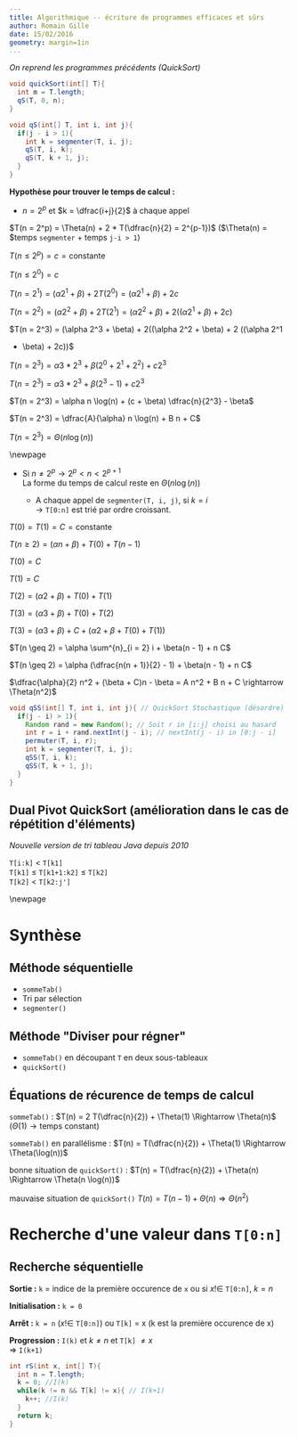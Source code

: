 ```yaml
---
title: Algorithmique -- écriture de programmes efficaces et sûrs
author: Romain Gille
date: 15/02/2016
geometry: margin=1in
...
```


*On reprend les programmes précédents (QuickSort)*

```java
void quickSort(int[] T){
  int m = T.length;
  qS(T, 0, n);
}

void qS(int[] T, int i, int j){
  if(j - i > 1){
    int k = segmenter(T, i, j);
    qS(T, i, k);
    qS(T, k + 1, j);
  }
}
```

**Hypothèse pour trouver le temps de calcul :**

* $n =  2^p$ et $k = \dfrac{i+j}{2}$ à chaque appel

$T(n = 2^p) = \Theta(n) + 2 * T(\dfrac{n}{2} = 2^{p-1})$ ($\Theta(n) =
$temps `segmenter` + temps `j-i > 1`)

$T(n \leq 2^p) = c = \text{constante}$

$T(n \leq 2^0) = c$  

$T(n = 2^1) = (\alpha 2^1 + \beta) + 2 T(2^0) = (\alpha 2^1 + \beta) + 2c$  

$T(n = 2^2) = (\alpha 2^2 + \beta) + 2 T(2^1) = (\alpha 2^2 + \beta) +
  2((\alpha 2^1 + \beta) + 2c)$  

$T(n = 2^3) = (\alpha 2^3 + \beta) + 2((\alpha 2^2 + \beta) + 2 ((\alpha 2^1
  + \beta) + 2c))$  

$T(n = 2^3) = \alpha 3 * 2^3 + \beta (2^0 + 2^1 + 2^2) + c 2^3$  

$T(n = 2^3) = \alpha 3 * 2^3 + \beta(2^3 - 1) + c 2^3$  

$T(n = 2^3) = \alpha n \log(n) + (c + \beta) \dfrac{n}{2^3} - \beta$  

$T(n = 2^3) = \dfrac{A}{\alpha} n \log(n) + B n + C$  

$T(n = 2^3) = \Theta(n \log(n))$

\newpage

* Si $n \neq 2^p \rightarrow 2^p < n < 2^{p+1}$  
  La forme du temps de calcul reste en $\Theta(n\log(n))$

    * A chaque appel de `segmenter(T, i, j)`, si $k = i$  
      $\rightarrow$ `T[0:n]` est trié par ordre croissant.

$T(0) = T(1) = C = \text{constante}$  

$T(n \geq 2) = (\alpha n + \beta) + T(0) + T(n-1)$  

$T(0) = C$  

$T(1) = C$  

$T(2) = (\alpha 2 + \beta) + T(0) + T(1)$  

$T(3) = (\alpha 3 + \beta) + T(0) + T(2)$  

$T(3) = (\alpha 3 + \beta) + C + (\alpha 2 + \beta + T(0) + T(1))$  

$T(n \geq 2) = \alpha \sum^{n}_{i = 2} i + \beta(n - 1) + n C$  

$T(n \geq 2) = \alpha (\dfrac{n(n + 1)}{2} - 1) + \beta(n - 1) + n C$  

$\dfrac{\alpha}{2} n^2 + (\beta + C)n - \beta = A n^2 + B n + C \rightarrow
  \Theta(n^2)$

```java
void qSS(int[] T, int i, int j){ // QuickSort Stochastique (désordre)
  if(j - i) > 1){
    Random rand = new Random(); // Soit r in [i:j] choisi au hasard
    int r = i + rand.nextInt(j - i); // nextInt(j - i) in [0:j - i]
    permuter(T, i, r);
    int k = segmenter(T, i, j);
    qSS(T, i, k);
    qSS(T, k + 1, j);
  }
}
```

## Dual Pivot QuickSort (amélioration dans le cas de répétition d'éléments)

*Nouvelle version de tri tableau Java depuis 2010*

`T[i:k]` $<$ `T[k1]`  
`T[k1]` $\leq$ `T[k1+1:k2]` $\leq$ `T[k2]`  
`T[k2]` $<$ `T[k2:j']`

\newpage

# Synthèse

## Méthode séquentielle

* `sommeTab()`
* Tri par sélection
* `segmenter()`

## Méthode "Diviser pour régner"

* `sommeTab()` en découpant `T` en deux sous-tableaux
* `quickSort()`

## Équations de récurence de temps de calcul

`sommeTab()` : $T(n) = 2 T(\dfrac{n}{2}) + \Theta(1) \Rightarrow \Theta(n)$
($\Theta(1) \rightarrow \text{temps constant}$)

`sommeTab()` en parallélisme : $T(n) = T(\dfrac{n}{2}) + \Theta(1) \Rightarrow
\Theta(\log(n))$

bonne situation de `quickSort()` : $T(n) = T(\dfrac{n}{2}) + \Theta(n)
\Rightarrow \Theta(n \log(n))$

mauvaise situation de `quickSort()` $T(n) = T(n - 1) + \Theta(n) \Rightarrow
\Theta(n^2)$


# Recherche d'une valeur dans `T[0:n]`

## Recherche séquentielle

**Sortie :** `k` = indice de la première occurence de `x`
  ou si $x !\in$ `T[0:n]`, $k = n$

**Initialisation :** `k = 0`

**Arrêt :** `k = n` ($x !\in$ `T[0:n]`) ou `T[k]` = x (k est la première
  occurence de x)

**Progression :** `I(k)` et  $k \neq n$ et `T[k]` $\neq x$  
$\Rightarrow$ `I(k+1)`

```java
int rS(int x, int[] T){
  int n = T.length;
  k = 0; //I(k)
  while(k != n && T[k] != x){ // I(k+1)
    k++; //I(k)
  }
  return k;
}
```
